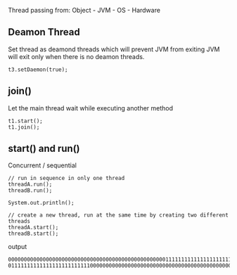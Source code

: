 
Thread passing from: Object - JVM - OS - Hardware  


## Deamon Thread
Set thread as deamond threads which will prevent JVM from exiting
JVM will exit only when there is no deamon threads.  
```
t3.setDaemon(true);
```
## join() 
Let the main thread wait while executing another method  
```
t1.start();
t1.join();
```
## start() and run()
Concurrent / sequential 
```
// run in sequence in only one thread
threadA.run();
threadB.run();

System.out.println();

// create a new thread, run at the same time by creating two different threads
threadA.start();
threadB.start();
```
output  
```
0000000000000000000000000000000000000000000000000011111111111111111111111111111111111111111111111111
0111111111111111111111111100000000000000000000000000000000000000000000000001111111111111111111111111
```
